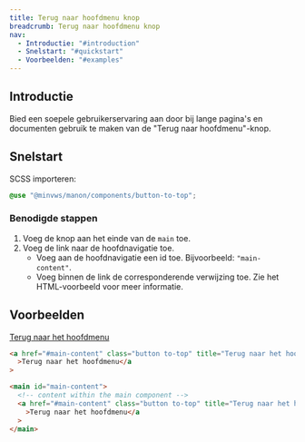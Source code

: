 ```yaml
---
title: Terug naar hoofdmenu knop
breadcrumb: Terug naar hoofdmenu knop
nav:
  - Introductie: "#introduction"
  - Snelstart: "#quickstart"
  - Voorbeelden: "#examples"
---
```


<h2 id="introduction">Introductie</h2>

Bied een soepele gebruikerservaring aan door bij lange pagina's en documenten gebruik te maken van de "Terug naar hoofdmenu"-knop.

<h2 id="quickstart">Snelstart</h2>

SCSS importeren:

```scss
@use "@minvws/manon/components/button-to-top";
```

### Benodigde stappen

1. Voeg de knop aan het einde van de `main` toe.
2. Voeg de link naar de hoofdnavigatie toe.
   - Voeg aan de hoofdnavigatie een id toe. Bijvoorbeeld: `"main-content"`.
   - Voeg binnen de link de corresponderende verwijzing toe. Zie het
     HTML-voorbeeld voor meer informatie.

<h2 id="examples">Voorbeelden</h2>

<a href="#main-content" class="button to-top" title="Terug naar het hoofdmenu">Terug
naar het hoofdmenu</a>

```html
<a href="#main-content" class="button to-top" title="Terug naar het hoofdmenu"
  >Terug naar het hoofdmenu</a
>
```

```html
<main id="main-content">
  <!-- content within the main component -->
  <a href="#main-content" class="button to-top" title="Terug naar het hoofdmenu"
    >Terug naar het hoofdmenu</a
  >
</main>
```
